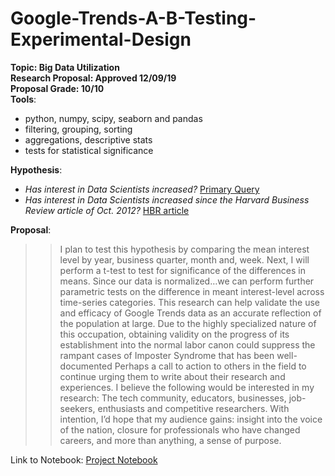 # Google-Trends-A-B-Testing-Experimental-Design
**Topic: Big Data Utilization<br>Research Proposal: Approved 12/09/19<br>Proposal Grade: 10/10**<br>
**Tools**:
 - python, numpy, scipy, seaborn and pandas
 - filtering, grouping, sorting
 - aggregations, descriptive stats
 - tests for statistical significance

**Hypothesis**:
- <i>Has interest in Data Scientists increased?</i>
[Primary Query](https://trends.google.com/trends/explore?date=2012-01-01%202019-12-01&geo=US&q=data%20scientist)
- <i>Has interest in Data Scientists increased since the Harvard Business Review article of Oct. 2012?</i>
[HBR article](https://hbr.org/2012/10/data-scientist-the-sexiest-job-of-the-21st-century)

**Proposal**: 
>>I plan to test this hypothesis by comparing the mean interest level by year, business quarter, month and, week. Next, I will perform a t-test to test for significance of the differences in means. Since our data is normalized…we can perform further parametric tests on the difference in meant interest-level across time-series categories.
>>This research can help validate the use and efficacy of Google Trends data as an accurate reflection of the population at large.  Due to the highly specialized nature of this occupation, obtaining validity on the progress of its establishment into the normal labor canon could suppress the rampant cases of Imposter Syndrome that has been well-documented  Perhaps a call to action to others in the field to continue urging them to write about their research and experiences. 
>>I believe the following would be interested in my research: The tech community, educators, businesses, job-seekers, enthusiasts and competitive researchers. With intention, I’d hope that my audience gains: insight into the voice of the nation, closure for professionals who have changed careers, and more than anything, a sense of purpose.

Link to Notebook: [Project Notebook](https://github.com/andheartsjaz/Google-Trends-A-B-Testing-Experimental-Design/blob/master/project-notebook.ipynb)
